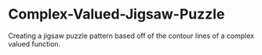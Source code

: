 # Complex-Valued-Jigsaw-Puzzle
Creating a jigsaw puzzle pattern based off of the contour lines of a complex valued function.
